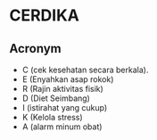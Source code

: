 # CERDIKA

## Acronym

* C (cek kesehatan secara berkala).
* E (Enyahkan asap rokok)
* R (Rajin aktivitas fisik)
* D (Diet Seimbang)
* I (istirahat yang cukup)
* K (Kelola stress)
* A (alarm minum obat)
